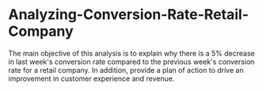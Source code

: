 # Analyzing-Conversion-Rate-Retail-Company
The main objective of this analysis is to explain why there is a 5% decrease in last week's conversion rate compared to the previous week's conversion rate for a retail company. In addition, provide a plan of action to drive an improvement in customer experience and revenue. 
